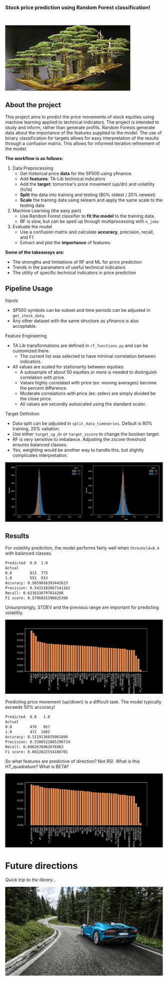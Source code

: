 ### Stock price prediction using Random Forest classification!

<br>

![](pics/bonsai.png)

## About the project
This project aims to predict the price movements of stock equities using machine learning applied to technical indicators.
The project is intended to study and inform, rather than generate profits.
Random Forests generate data about the importance of the features supplied to the model.
The use of binary classification for targets allows for easy interpretation of the results through a confusion matrix.
This allows for informed iterative refinement of the model.

<b>The workflow is as follows:</b>
1. Data Preprocessing
   * Get historical price **data** for the SP500 using yfinance.
   * Add **features**: TA-Lib technical indicators
   * Add the **target**: tomorrow's price movement (up/dn) and volatility (hi/lo)
   * **Split** the data into training and testing (80% oldest / 20% newest)
   * **Scale** the training data using sklearn and apply the same scale to the testing data
2. Machine Learning (the easy part)
   * Use Random Forest classifier to **fit the model** to the training data.
   * RF is slow, but can be sped up through multiprocessing with `n_jobs`
3. Evaluate the model 
   * Use a confusion matrix and calculate **accuracy**, precision, recall, and F1
   * Extract and plot the **importance** of features.

<b>Some of the takeaways are:</b>
* The strengths and limitations of RF and ML for price prediction
* Trends in the parameters of useful technical indicators
* The utility of specific technical indicators in price prediction

## Pipeline Usage
Inputs
* SP500 symbols can be subset and time periods can be adjusted in `get_stock_data`.
* Any other dataset with the same structure as yfinance is also acceptable.

Feature Engineering
* TA Lib transformations are defined in `rf_functions.py` and can be customized there.
  * The current list was selected to have minimal correlation between indicators.
* All values are scaled for stationarity between equities:
  * A subsample of about 50 equities or more is needed to distinguish correlation with price.
  * Values highly correlated with price (ex: moving averages) become the percent difference.
  * Moderate correlations with price (ex: stdev) are simply divided be the close price.
  * All values are secondly autoscaled using the standard scaler.


Target Definition
* Data split can be adjusted in `split_data_timeseries`. Default is 80% training, 20% valiation.
* Use either `target_up_dn` or `target_zscore` to change the boolean target.
* RF is very sensitive to imbalance. Adjusting the zscore threshold ensures balanced classes.
* Yes, weighting would be another way to handle this, but slightly complicates interpretation.

![](pics/bins.png)

## Results

For volatility prediction, the model performs fairly well when `threshold=0.4` with balanced classes.
```commandline
Predicted  0.0  1.0
Actual             
0.0        813  773
1.0        551  913
Accuracy: 0.5659016393442623
Precision: 0.5415183867141162
Recall: 0.6236338797814208
F1 score: 0.5796825396825396
```
Unsurprisingly, STDEV and the previous range are important for predicting volatility.

![](pics/importance_zscore.png)

Predicting price movement (up/down) is a difficult task. The model typically exceeds 50% accuracy!

```commandline
Predicted  0.0   1.0
Actual              
0.0        478   957
1.0        472  1082
Accuracy: 0.5219136835061894
Precision: 0.5306522805296714
Recall: 0.6962676962676962
F1 score: 0.6022822154188701
```

So what features are predictive of direction? Not RSI. What is this HT_quadrature? What is BETA?

![](pics/importance_up_dn.png)

# Future directions
_Quick trip to the library..._

![](pics/lambo.png)

